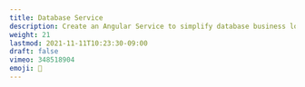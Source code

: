 ```yaml
---
title: Database Service
description: Create an Angular Service to simplify database business logic
weight: 21
lastmod: 2021-11-11T10:23:30-09:00
draft: false
vimeo: 348518904
emoji: 📱
---
```


